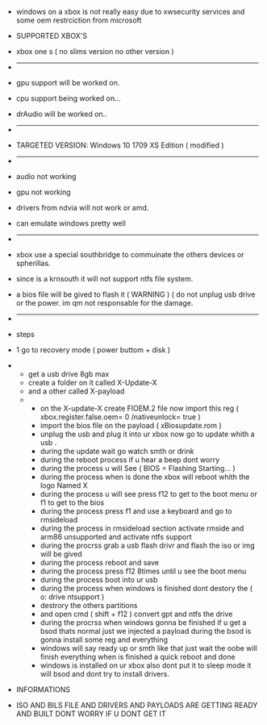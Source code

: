 - windows on a xbox is not really easy due to xwsecurity services and some oem restrciction from microsoft

- SUPPORTED XBOX'S
- xbox one s ( no slims version no other version )
- ___________________________________
- gpu support will be worked on.
- cpu support being worked on...
- drAudio will be worked on..
- ___________________________________
- TARGETED VERSION: Windows 10 1709 XS Edition ( modified )
- ___________________________________
- audio not working
- gpu not working
- drivers from ndvia will not work or amd.
- can emulate windows pretty well
- ___________________________________
- xbox use a special southbridge to commuinate the others devices or spherillas.
- since is a krnsouth it will not support ntfs file system.
- a bios file will be gived to flash it ( WARNING ) ( do not unplug usb drive or the power. im qm not responsable for the damage.
- _________________________________________________
- steps

- 1 go to recovery mode ( power buttom + disk )
- - get a usb drive 8gb max
  - create a folder on it called X-Update-X
  - and a other called X-payload
  - - on the X-update-X create FlOEM.2 file now import this reg ( xbox.register.false.oem= 0 /nativeunlock= true )
    - import the bios file on the payload ( xBiosupdate.rom )
    - unplug the usb and plug it into ur xbox now go to update whith a usb .
    - during the update wait go watch smth or drink
    - during the reboot process if u hear a beep dont worry
    - during the process u will See ( BIOS = Flashing Starting... )
    - during the process when is done the xbox will reboot whith the logo Named X
    - during the process u will see press f12 to get to the boot menu or f1 to get to the bios
    - during the process press f1 and use a keyboard and go to rmsideload
    - during the process in rmsideload section activate rmside and arm86 unsupported and activate ntfs support
    - during the procrss grab a usb flash drivr and flash the iso or img will be gived
    - during the process reboot and save
    - during the process press f12 8times until u see the boot menu
    - during the process boot into ur usb
    - during the process when windows is finished dont destory the (  o:  drive ntsupport )
    - destrory the others partitions
    - and open cmd ( shift + f12 ) convert gpt and ntfs the drive
    - during the procrss when windows gonna be finished if u get a bsod thats normal just we injected a payload during the bsod is gonna install some reg and everything
    - windows will say ready up or smth like that just wait the oobe will finish everything when is finished a quick reboot and done
    - windows is installed on ur xbox also dont put it to sleep mode it will bsod and dont try to install drivers.
   
- INFORMATIONS

- ISO AND BILS FILE AND DRIVERS AND PAYLOADS ARE GETTING READY AND BUILT DONT WORRY IF U DONT GET IT
